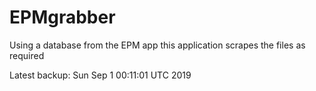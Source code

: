 # EPMgrabber
Using a database from the EPM app this application scrapes the files as required


Latest backup: Sun Sep 1 00:11:01 UTC 2019
